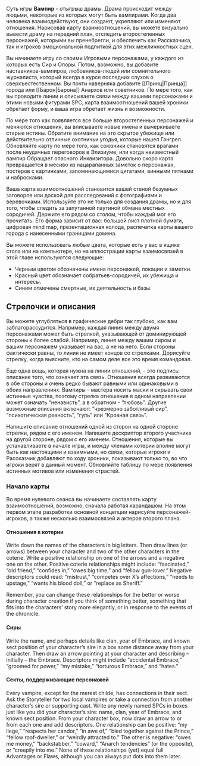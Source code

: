 Суть игры **Вампир** - отыгрыш драмы. Драма происходит между людьми, некоторые из которых могут быть вампирами. Когда два человека взаимодействуют, они создают, укрепляют или изменяют отношения. Нарисовав карту взаимоотношений, вы можете визуально вывести драму на передний план, отследить второстепенных персонажей, которыми вы пренебрегли, и обеспечить как Рассказчика, так и игроков эмоциональной подпиткой для этих межличностных сцен.

Вы начинаете игру со своими Игровыми персонажами, у каждого из которых есть Сир и Опоры. Потом, возможно, вы добавите наставников-вампиров, любовников-людей или сомнительного журналиста, который всегда в курсе последних слухов о сверхъестественном. Вы почти наверняка добавите [[Принц|Принца]] города или [[Барон|Барона]] Анархов или советников. По мере того, как вы проводите линии и описываете связи между вашими персонажами и этими новыми фигурами SPC, карта взаимоотношений вашей хроники обретает форму, и ваша игра обретает жизнь и возможности.

По мере того как появляется все больше второстепенных персонажей и меняются отношения, вы вписываете новые имена и вычеркиваете старые истины. Обратите внимание на это скрытое убежище или действительно отличные охотничьи угодья, которые нашел Гангрел. Обновляйте карту по мере того, как союзники становятся врагами после неудачных переговоров в Элизиуме, или когда неизвестный вампир Обращает опасного Инквизитора. Довольно скоро карта превращается в месиво из нацарапанных заметок о персонажах, постеров с картинками, запоминающимися цитатами, винными пятнами и набросками.

Ваша карта взаимоотношений становится вашей стеной безумных заговоров или доской для расследований с фотографиями и веревочками. Используйте это не только для создания драмы, но и для того, чтобы следить за запутанной паутиной обмана местных сородичей. Держите его рядом со столом, чтобы каждый мог его прочитать. Его форма зависит от вас: большой лист плотной бумаги, цифровая mind map, презентационная колода, распечатка карты вашего города с нанесенными границами домена.

Вы можете использовать любые цвета, которые есть у вас в ящике стола или на компьютере, но на иллюстрации карты взаимосвязей в этой главе используются следующие: 
- Черным цветом обозначены имена персонажей, локации и заметки. 
- Красный цвет обозначает собратьев-сородичей, их убежища и интересы. 
- Синим отмечены смертные, их деятельность и базы.

## Стрелочки и описания

Вы можете углубляться в графические дебри так глубоко, как вам заблагорассудится. Например, каждая линия между двумя персонажами может быть стрелкой, указывающей от доминирующей стороны к более слабой. Например, линия между вашим сиром и вашим персонажем указывает на вас, а не на него. Если стороны фактически равны, то линия не имеет концов со стрелками. Дорисуйте стрелку, когда выясните, кто на самом деле все это время командовал.

Еще одна вещь, которая нужна на линии отношений, - это подпись: описание того, что означает эта связь. Отношения всегда развиваются в обе стороны и очень редко бывают равными или одинаковыми в обоих направлениях. Вампиры - мастера носить маски и скрывать свои истинные чувства, поэтому стрелка отношения в одном направлении может означать “ненависть”, а в обратном - “любовь”. Другие возможные описания включают: “чрезмерно заботливый сир”, “психотическая ревность”, “гуль” или “Кровная связь”. 

Напишите описание отношений одной из сторон на одной стороне стрелки, рядом с его именем. Напишите дескриптор второго участника на другой стороне, рядом с его именем. Отношения, которые вы устанавливаете в начале игры, и между членами котерии вполне могут быть как настоящими и взаимными, но связи, которые игроки и Рассказчик добавляют по ходу хроники, показывают только то, во что игроки верят в данный момент. Обновляйте таблицу по мере появления истинных мотивов или изменения страстей.

### Начало карты

Во время нулевого сеанса вы начинаете составлять карту взаимоотношений, возможно, сначала работая карандашом. На этом первом этапе разработки основной концепции нарисуйте персонажей-игроков, а также несколько взаимосвязей и актеров второго плана.

#### Отношения в котерии

Write down the names of the characters in big letters. Then draw lines (or arrows) between your character and two of the other characters in the coterie. Write a positive relationship on one of the arrows and a negative one on the other. Positive coterie relationships might include: “fascinated,” “old friend,” “confides in,” “owes big time,” and “fellow gun-lover.” Negative descriptors could read: “mistrust,” “competes over X’s affections,” “needs to upstage,” “wants his blood doll,” or “replace as Sheriff.”

Remember, you can change these relationships for the better or worse during character creation if you think of something better, something that fits into the characters’ story more elegantly, or in response to the events of the chronicle.

#### Сиры

Write the name, and perhaps details like clan, year of Embrace, and known sect position of your character’s sire in a box some distance away from your character. Then draw an arrow pointing at your character and describing – initially – the Embrace. Descriptors might include “accidental Embrace,” “groomed for power,” “my mistake,” “torturous Embrace,” and “hates.”

#### Секты, поддерживающие персонажей

Every vampire, except for the merest childe, has connections in their sect. Ask the Storyteller for two local vampires or take a connection from another character’s sire or supporting cast. Write any newly named SPCs in boxes just like you did your character’s sire: name, clan, year of Embrace, and known sect position. From your character box, now draw an arrow to or from each one and add descriptors. One relationship can be positive: “my liege,” “respects her candor,” “in awe of,” “bled together against the Prince,” “fellow roof-dweller,” or “weirdly attracted to.” The other is negative: “owes me money,” “backstabber,” “coward,” “Anarch tendencies” (or the opposite), or “creepily into me.” None of these relationships (yet) equal full Advantages or Flaws, although you can always put dots into them later.
